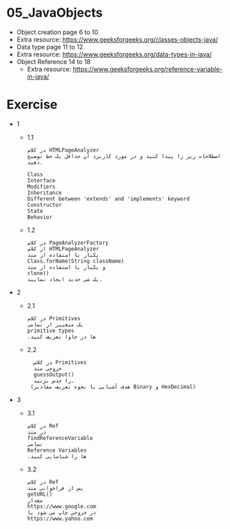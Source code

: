 # 05_JavaObjects
*   Object creation page 6 to 10
  * Extra resource: https://www.geeksforgeeks.org/classes-objects-java/
*   Data type page 11 to 12
  * Extra resource: https://www.geeksforgeeks.org/data-types-in-java/
*   Object Reference 14 to 18
    * Extra resource: https://www.geeksforgeeks.org/reference-variable-in-java/


# Exercise

* 1
  * 1.1

        در کلاس HTMLPageAnalyzer
        اصطلاحات زیر را پیدا کنید و در مورد کاربرد آن حداقل یک خط توضیح دهید.
    
        Class
        Interface
        Modifiers
        Inheritance
        Different between 'extends' and 'implements' keyword
        Constructor
        State
        Behavior
   
  * 1.2
         
        در کلاس PageAnalyzerFactory
        از کلاس HTMLPageAnalyzer
        یکبار با استفاده از متد
        Class.forName(String className)
        و یکبار با استفاده از متد
        clone()
        یک شی جدید ایجاد نمایید.


* 2
     * 2.1
      
           در کلاس Primitives
           یک متغییر از تمامی
           primitive types
           .ها در جاوا تعریف کنید
    * 2.2

            در کلاس Primitives
            خروجی متد
            guessOutput()
            را حدس بزنید.
           (هدف آشنایی با نحوه تعریف مقادیر Binary و HexDecimal)

* 3
     * 3.1
      
           در کلاس Ref
           در متد
           findReferenceVariable
           تمامی
           Reference Variables
           .ها را شناسایی کنید
    *  3.2

           در کلاس Ref
           پس از فراخوانی متد
           getURL()
           مقدار
           https://www.google.com
           در خروجی چاپ می شود یا
           https://www.yahoo.com